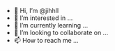 - 👋 Hi, I’m @jihhll
- 👀 I’m interested in ...
- 🌱 I’m currently learning ...
- 💞️ I’m looking to collaborate on ...
- 📫 How to reach me ...

<!---
jihhll/jihhll is a ✨ special ✨ repository because its `README.md` (this file) appears on your GitHub profile.
You can click the Preview link to take a look at your changes.
--->
